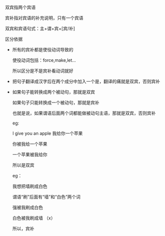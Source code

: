 双宾指两个宾语

宾补指对宾语的补充说明，只有一个宾语

双宾和宾语句式：主+谓+宾+[宾/补]

区分依据

+ 所有的宾补都是使役动词导致的

  使役动词包括：force,make,let...

  所以区分是不是宾补看动词就好

+ 把句子翻译成汉字后在两个成分中加入一个是，翻译的痛就是双宾，否则宾补 

+ 如果句子能转换成两个被动句，那就是双宾

  如果句子只能转换成一个被动句，那就是宾补

  也就是说，如果谓语后面两个词都能做被动句主语，那就是双宾，否则宾补

  eg:

  I give you an apple 我给你一个苹果

  你被我给一个苹果

  一个苹果被我给你

  所以是双宾

  eg：

  我想把墙刷成白色

  谓语“刷”后面有“墙”和“白色”两个词

  强被我刷成白色

  白色被我刷成墙 （x）

  所以，宾补

​	



​		





